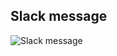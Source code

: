 ## Slack message

![Slack message](https://user-images.githubusercontent.com/19285811/79632066-e7f72500-8197-11ea-8e30-e68897b2f3ee.gif)
